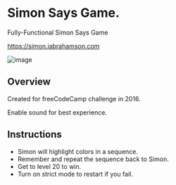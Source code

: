 # Simon Says Game.

Fully-Functional Simon Says Game

https://simon.iabrahamson.com

![image](https://user-images.githubusercontent.com/17521691/183326231-ffd0e79c-e791-4f29-a414-95830d29ea4f.png)


## Overview

Created for freeCodeCamp challenge in 2016.

Enable sound for best experience.

## Instructions

- Simon will highlight colors in a sequence.
- Remember and repeat the sequence back to Simon.
- Get to level 20 to win.
- Turn on strict mode to restart if you fail.
